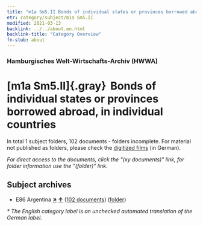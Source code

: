 ```yaml
---
title: "m1a Sm5.II Bonds of individual states or provinces borrowed abroad, in individual countries"
etr: category/subject/m1a Sm5.II
modified: 2021-03-13
backlink: ../../about.en.html
backlink-title: "Category Overview"
fn-stub: about
---
```


### Hamburgisches Welt-Wirtschafts-Archiv (HWWA)
# [m1a Sm5.II]{.gray}&#8201; Bonds of individual states or provinces borrowed abroad, in individual countries&#160; 





In total 1 subject folders, 102 documents - folders incomplete.
For material not published as folders, please check the [digitized films](/film/h1_sh) (in German).

_For direct access to the documents, click the "(xy documents)" link, for folder information use the "(folder)" link._

## Subject archives


- E86 Argentina [**&nearr;**](../../../geo/i/141692/about.en.html "Argentina (all folders)") [**&uarr;**](../../../geo/about.en.html#E86 "Country category system") (<a href="https://pm20.zbw.eu/dfgview/sh/141692,144847" title="about: Argentina : Bonds of individual states or provinces borrowed abroad, in individual countries" target="_blank">102 documents</a>) ([folder](http://purl.org/pressemappe20/folder/sh/141692,144847))


_* The English category label is an unchecked automated translation of the German label._

